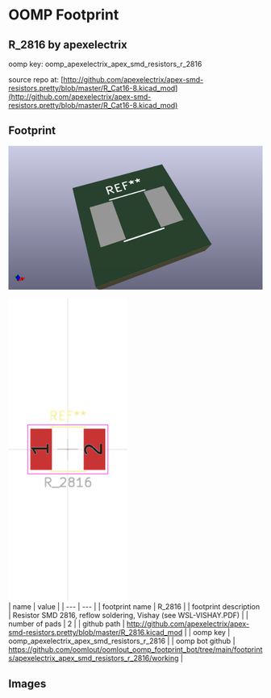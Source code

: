 # OOMP Footprint  
## R_2816  by apexelectrix  
  
oomp key: oomp_apexelectrix_apex_smd_resistors_r_2816  
  
source repo at: [http://github.com/apexelectrix/apex-smd-resistors.pretty/blob/master/R_Cat16-8.kicad_mod](http://github.com/apexelectrix/apex-smd-resistors.pretty/blob/master/R_Cat16-8.kicad_mod)  
## Footprint  
  
[![working_kicad_pcb_3d.png](working_kicad_pcb_3d_600.png)](working_kicad_pcb_3d.png)  
  
[![working.png](working_600.png)](working.png)  
| name | value | 
| --- | --- | 
| footprint name | R_2816 | 
| footprint description | Resistor SMD 2816, reflow soldering, Vishay (see WSL-VISHAY.PDF) | 
| number of pads | 2 | 
| github path | http://github.com/apexelectrix/apex-smd-resistors.pretty/blob/master/R_2816.kicad_mod | 
| oomp key | oomp_apexelectrix_apex_smd_resistors_r_2816 | 
| oomp bot github | https://github.com/oomlout/oomlout_oomp_footprint_bot/tree/main/footprints/apexelectrix_apex_smd_resistors_r_2816/working | 
## Images  
